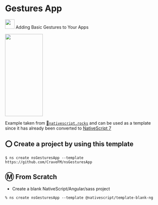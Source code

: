 # Gestures App

[<img src="https://github.com/angular/angular/blob/master/aio/src/assets/images/logos/angular/angular.png" width="31" height="31"></img>](https://play.nativescript.org/?template=play-ng&id=Wh9rvG&v=49) Adding Basic Gestures to Your Apps

[<img src="https://raw.githubusercontent.com/NativeScript/code-samples/master/screens/basic-gestures.png" width="124" height="270"></img>](https://play.nativescript.org/?template=play-ng&id=Wh9rvG&v=49)

Example taken from [:bookmark:`nativescript.rocks`](https://plugins.nativescript.rocks/samples) and can be used as a template since it has already been converted to [NativeScript 7](https://nativescript.org/blog/nativescript-7-announcement)

## :o: Create a project by using this template

```
$ ns create nsGesturesApp --template https://github.com/CraveFM/nsGesturesApp
```


## :m: From Scratch

* Create a blank NativeScript/Angular/sass project

```
% ns create nsGesturesApp --template @nativescript/template-blank-ng
```
